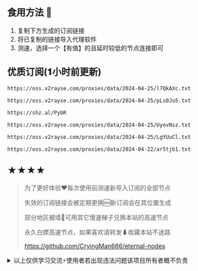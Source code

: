 ## 食用方法 🍖
1. 复制下方生成的订阅链接
2. 将已复制的链接导入代理软件
3. 测速，选择一个【有值】的且延时较低的节点连接即可

## 优质订阅(𝟏小时前更新)
```
https://oss.v2rayse.com/proxies/data/2024-04-25/l7QkAXc.txt
```
```
https://oss.v2rayse.com/proxies/data/2024-04-25/pLs0Jo5.txt
```
```
https://shz.al/PybR
```
```
https://oss.v2rayse.com/proxies/data/2024-04-25/UyovNsz.txt
```
```
https://oss.v2rayse.com/proxies/data/2024-04-25/LgYUuCl.txt
```
```
https://oss.v2rayse.com/proxies/data/2024-04-22/arStjb1.txt
```

## ★★★★
> 为了更好体验❤️每次使用前测速新导入订阅的全部节点
>
> 失效的订阅链接会被定期更换🆕新订阅会在其位置生成
>
> 部分地区被墙🚫可用其它慢速梯子兑换本站的高速节点
>
> 永久白嫖高速节点，如果喜欢请转发⬇收藏本站不迷路
>
> https://github.com/CryingMan666/eternal-nodes

<details>
<summary>以上仅供学习交流⚡️使用者若出现违法问题该项目所有者概不负责</summary>

[![Stargazers over time](https://starchart.cc/CryingMan666/eternal-nodes.svg)](https://starchart.cc/CryingMan666/eternal-nodes)
[![code style:CryingMan666](https://img.shields.io/badge/永久-高速节点-ff69b4.svg?style=flat-square)](https://github.com/CryingMan666/eternal-nodes)
[![GitHub stars](https://img.shields.io/github/stars/CryingMan666/eternal-nodes.svg?style=social&label=Stars)](https://github.com/CryingMan666/eternal-nodes/stargazers)
<img src="https://komarev.com/ghpvc/?username=CryingMan666&label=Views&color=0e75b6&style=flat" alt="访问量统计" />
</details>
